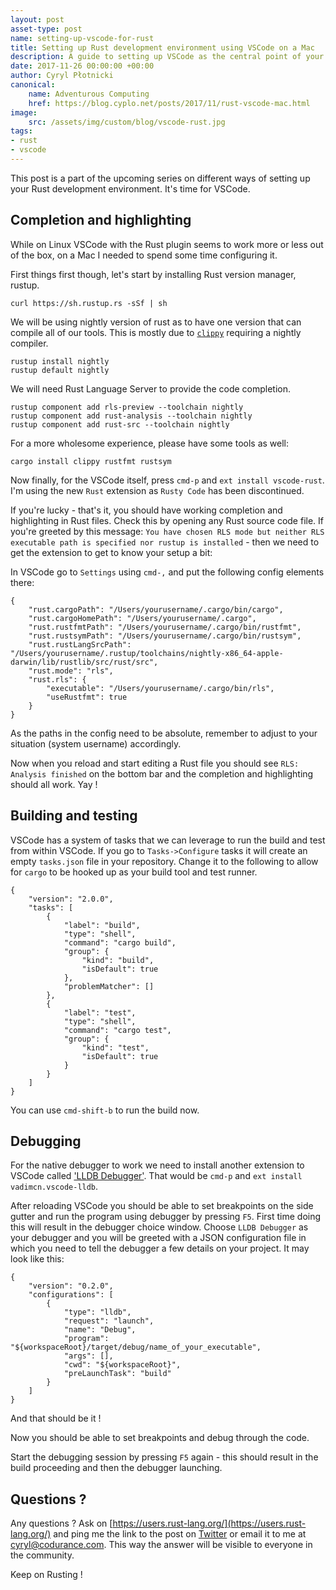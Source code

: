 ```yaml
---
layout: post
asset-type: post
name: setting-up-vscode-for-rust
title: Setting up Rust development environment using VSCode on a Mac
description: A guide to setting up VSCode as the central point of your Rust development experience
date: 2017-11-26 00:00:00 +00:00
author: Cyryl Płotnicki
canonical:
    name: Adventurous Computing
    href: https://blog.cyplo.net/posts/2017/11/rust-vscode-mac.html
image:
    src: /assets/img/custom/blog/vscode-rust.jpg
tags:
- rust
- vscode
---
```


This post is a part of the upcoming series on different ways of setting up your Rust development environment. It's time for VSCode.

## Completion and highlighting

While on Linux VSCode with the Rust plugin seems to work more or less out of the box, on a Mac I needed to spend some time configuring it.

First things first though, let's start by installing Rust version manager, rustup.

```
curl https://sh.rustup.rs -sSf | sh
```

We will be using nightly version of rust as to have one version that can compile all of our tools. This is mostly due to [`clippy`](https://github.com/rust-lang-nursery/rust-clippy) requiring a nightly compiler.

```
rustup install nightly
rustup default nightly
```

We will need Rust Language Server to provide the code completion.

```
rustup component add rls-preview --toolchain nightly
rustup component add rust-analysis --toolchain nightly
rustup component add rust-src --toolchain nightly
```

For a more wholesome experience, please have some tools as well:

```
cargo install clippy rustfmt rustsym
```

Now finally, for the VSCode itself, press `cmd-p` and `ext install vscode-rust`. I'm using the new `Rust` extension as `Rusty Code` has been discontinued.

If you're lucky - that's it, you should have working completion and highlighting in Rust files. Check this by opening any Rust source code file. 
If you're greeted by this message: `You have chosen RLS mode but neither RLS executable path is specified nor rustup is installed` - then we need to get the extension to get to know your setup a bit:

In VSCode go to `Settings` using `cmd-,` and put the following config elements there:

```
{
    "rust.cargoPath": "/Users/yourusername/.cargo/bin/cargo",
    "rust.cargoHomePath": "/Users/yourusername/.cargo",
    "rust.rustfmtPath": "/Users/yourusername/.cargo/bin/rustfmt",
    "rust.rustsymPath": "/Users/yourusername/.cargo/bin/rustsym",
    "rust.rustLangSrcPath": "/Users/yourusername/.rustup/toolchains/nightly-x86_64-apple-darwin/lib/rustlib/src/rust/src",
    "rust.mode": "rls",
    "rust.rls": {
        "executable": "/Users/yourusername/.cargo/bin/rls",
        "useRustfmt": true
    }
}
```
As the paths in the config need to be absolute, remember to adjust to your situation (system username) accordingly.

Now when you reload and start editing a Rust file you should see `RLS: Analysis finished` on the bottom bar and the completion and highlighting should all work. Yay !

## Building and testing

VSCode has a system of tasks that we can leverage to run the build and test from within VSCode.
If you go to `Tasks->Configure` tasks it will create an empty `tasks.json` file in your repository.
Change it to the following to allow for `cargo` to be hooked up as your build tool and test runner.

```
{
    "version": "2.0.0",
    "tasks": [
        {
            "label": "build",
            "type": "shell",
            "command": "cargo build",
            "group": {
                "kind": "build",
                "isDefault": true
            },
            "problemMatcher": []
        },
        {
            "label": "test",
            "type": "shell",
            "command": "cargo test",
            "group": {
                "kind": "test",
                "isDefault": true
            }
        }
    ]
}
```

You can use `cmd-shift-b` to run the build now.

## Debugging

For the native debugger to work we need to install another extension to VSCode called ['LLDB Debugger'](https://github.com/vadimcn/vscode-lldb/blob/master/MANUAL.md). That would be `cmd-p` and `ext install vadimcn.vscode-lldb`.

After reloading VSCode you should be able to set breakpoints on the side gutter and run the program using debugger by pressing `F5`. First time doing this will result in the debugger choice window. Choose `LLDB Debugger` as your debugger and you will be greeted with a JSON configuration file in which you need to tell the debugger a few details on your project. It may look like this:

```
{
    "version": "0.2.0",
    "configurations": [
        {
            "type": "lldb",
            "request": "launch",
            "name": "Debug",
            "program": "${workspaceRoot}/target/debug/name_of_your_executable",
            "args": [],
            "cwd": "${workspaceRoot}",
            "preLaunchTask": "build"
        }
    ]
}
```

And that should be it !

Now you should be able to set breakpoints and debug through the code.

Start the debugging session by pressing `F5` again - this should result in the build proceeding and then the debugger launching.

## Questions ?

Any questions ? Ask on [https://users.rust-lang.org/](https://users.rust-lang.org/) and ping me the link to the post on [Twitter](https://twitter.com/cyplo) or email it to me at [cyryl@codurance.com](mailto:cyryl@codurance.com). This way the answer will be visible to everyone in the community.

Keep on Rusting !
